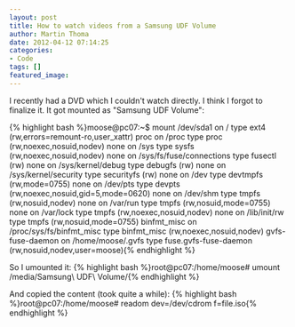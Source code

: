 ```yaml
---
layout: post
title: How to watch videos from a Samsung UDF Volume
author: Martin Thoma
date: 2012-04-12 07:14:25
categories: 
- Code
tags: []
featured_image: 
---
```

I recently had a DVD which I couldn't watch directly. I think I forgot to finalize it. It got mounted as "Samsung UDF Volume":

{% highlight bash %}moose@pc07:~$ mount
/dev/sda1 on / type ext4 (rw,errors=remount-ro,user_xattr)
proc on /proc type proc (rw,noexec,nosuid,nodev)
none on /sys type sysfs (rw,noexec,nosuid,nodev)
none on /sys/fs/fuse/connections type fusectl (rw)
none on /sys/kernel/debug type debugfs (rw)
none on /sys/kernel/security type securityfs (rw)
none on /dev type devtmpfs (rw,mode=0755)
none on /dev/pts type devpts (rw,noexec,nosuid,gid=5,mode=0620)
none on /dev/shm type tmpfs (rw,nosuid,nodev)
none on /var/run type tmpfs (rw,nosuid,mode=0755)
none on /var/lock type tmpfs (rw,noexec,nosuid,nodev)
none on /lib/init/rw type tmpfs (rw,nosuid,mode=0755)
binfmt_misc on /proc/sys/fs/binfmt_misc type binfmt_misc (rw,noexec,nosuid,nodev)
gvfs-fuse-daemon on /home/moose/.gvfs type fuse.gvfs-fuse-daemon (rw,nosuid,nodev,user=moose){% endhighlight %}

So I umounted it:
{% highlight bash %}root@pc07:/home/moose# umount /media/Samsung\ UDF\ Volume/{% endhighlight %}

And copied the content (took quite a while):
{% highlight bash %}root@pc07:/home/moose# readom dev=/dev/cdrom f=file.iso{% endhighlight %}